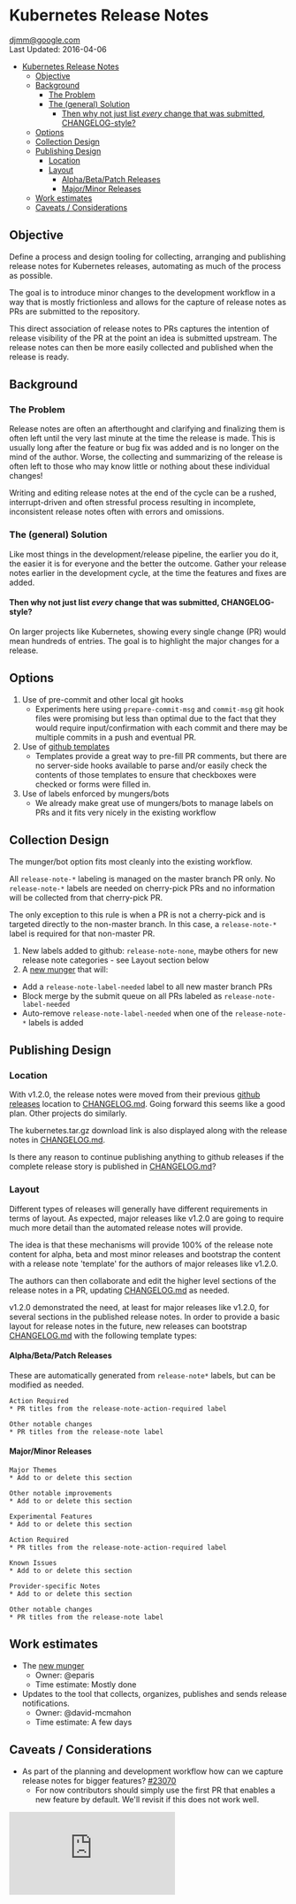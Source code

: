 
# Kubernetes Release Notes

[djmm@google.com](mailto:djmm@google.com)<BR>
Last Updated: 2016-04-06

<!-- BEGIN MUNGE: GENERATED_TOC -->

- [Kubernetes Release Notes](#kubernetes-release-notes)
  - [Objective](#objective)
  - [Background](#background)
    - [The Problem](#the-problem)
    - [The (general) Solution](#the-general-solution)
      - [Then why not just list *every* change that was submitted, CHANGELOG-style?](#then-why-not-just-list-every-change-that-was-submitted-changelog-style)
  - [Options](#options)
  - [Collection Design](#collection-design)
  - [Publishing Design](#publishing-design)
    - [Location](#location)
    - [Layout](#layout)
      - [Alpha/Beta/Patch Releases](#alphabetapatch-releases)
      - [Major/Minor Releases](#majorminor-releases)
  - [Work estimates](#work-estimates)
  - [Caveats / Considerations](#caveats--considerations)

<!-- END MUNGE: GENERATED_TOC -->

## Objective

Define a process and design tooling for collecting, arranging and publishing
release notes for Kubernetes releases, automating as much of the process as
possible.

The goal is to introduce minor changes to the development workflow
in a way that is mostly frictionless and allows for the capture of release notes
as PRs are submitted to the repository.

This direct association of release notes to PRs captures the intention of
release visibility of the PR at the point an idea is submitted upstream.
The release notes can then be more easily collected and published when the
release is ready.

## Background

### The Problem

Release notes are often an afterthought and clarifying and finalizing them
is often left until the very last minute at the time the release is made.
This is usually long after the feature or bug fix was added and is no longer on
the mind of the author.  Worse, the collecting and summarizing of the
release is often left to those who may know little or nothing about these
individual changes!

Writing and editing release notes at the end of the cycle can be a rushed,
interrupt-driven and often stressful process resulting in incomplete,
inconsistent release notes often with errors and omissions.

### The (general) Solution

Like most things in the development/release pipeline, the earlier you do it,
the easier it is for everyone and the better the outcome.  Gather your release
notes earlier in the development cycle, at the time the features and fixes are
added.

#### Then why not just list *every* change that was submitted, CHANGELOG-style?

On larger projects like Kubernetes, showing every single change (PR) would mean
hundreds of entries.  The goal is to highlight the major changes for a release.

## Options

1. Use of pre-commit and other local git hooks
   * Experiments here using `prepare-commit-msg` and `commit-msg` git hook files
     were promising but less than optimal due to the fact that they would
     require input/confirmation with each commit and there may be multiple
     commits in a push and eventual PR.
1. Use of [github templates](https://github.com/blog/2111-issue-and-pull-request-templates)
   * Templates provide a great way to pre-fill PR comments, but there are no
     server-side hooks available to parse and/or easily check the contents of
     those templates to ensure that checkboxes were checked or forms were filled
     in.
1. Use of labels enforced by mungers/bots
   * We already make great use of mungers/bots to manage labels on PRs and it
     fits very nicely in the existing workflow

## Collection Design

The munger/bot option fits most cleanly into the existing workflow.

All `release-note-*` labeling is managed on the master branch PR only.
No `release-note-*` labels are needed on cherry-pick PRs and no information
will be collected from that cherry-pick PR.

The only exception to this rule is when a PR is not a cherry-pick and is
targeted directly to the non-master branch.  In this case, a `release-note-*`
label is required for that non-master PR.

1. New labels added to github: `release-note-none`, maybe others for new release note categories - see Layout section below
1. A [new munger](https://github.com/kubernetes/kubernetes/issues/23409) that will:
  * Add a `release-note-label-needed` label to all new master branch PRs
  * Block merge by the submit queue on all PRs labeled as `release-note-label-needed`
  * Auto-remove `release-note-label-needed` when one of the `release-note-*` labels is added

## Publishing Design

### Location

With v1.2.0, the release notes were moved from their previous [github releases](https://github.com/kubernetes/kubernetes/releases)
location to [CHANGELOG.md](../../CHANGELOG.md).  Going forward this seems like a good plan.
Other projects do similarly.

The kubernetes.tar.gz download link is also displayed along with the release notes
in [CHANGELOG.md](../../CHANGELOG.md).

Is there any reason to continue publishing anything to github releases if
the complete release story is published in [CHANGELOG.md](../../CHANGELOG.md)?

### Layout

Different types of releases will generally have different requirements in
terms of layout.  As expected, major releases like v1.2.0 are going
to require much more detail than the automated release notes will provide.

The idea is that these mechanisms will provide 100% of the release note
content for alpha, beta and most minor releases and bootstrap the content
with a release note 'template' for the authors of major releases like v1.2.0.

The authors can then collaborate and edit the higher level sections of the
release notes in a PR, updating [CHANGELOG.md](../../CHANGELOG.md) as needed.

v1.2.0 demonstrated the need, at least for major releases like v1.2.0, for
several sections in the published release notes.
In order to provide a basic layout for release notes in the future,
new releases can bootstrap [CHANGELOG.md](../../CHANGELOG.md) with the following template types:

#### Alpha/Beta/Patch Releases

These are automatically generated from `release-note*` labels, but can be modified as needed.

```
Action Required
* PR titles from the release-note-action-required label

Other notable changes
* PR titles from the release-note label
```

#### Major/Minor Releases

```
Major Themes
* Add to or delete this section

Other notable improvements
* Add to or delete this section

Experimental Features
* Add to or delete this section

Action Required
* PR titles from the release-note-action-required label

Known Issues
* Add to or delete this section

Provider-specific Notes
* Add to or delete this section

Other notable changes
* PR titles from the release-note label
```

## Work estimates

* The [new munger](https://github.com/kubernetes/kubernetes/issues/23409)
  * Owner: @eparis
  * Time estimate: Mostly done
* Updates to the tool that collects, organizes, publishes and sends release
  notifications.
  * Owner: @david-mcmahon
  * Time estimate: A few days


## Caveats / Considerations

* As part of the planning and development workflow how can we capture
  release notes for bigger features?
  [#23070](https://github.com/kubernetes/kubernetes/issues/23070)
  * For now contributors should simply use the first PR that enables a new
    feature by default.  We'll revisit if this does not work well.


<!-- BEGIN MUNGE: GENERATED_ANALYTICS -->
[![Analytics](https://kubernetes-site.appspot.com/UA-36037335-10/GitHub/docs/proposals/release-notes.md?pixel)]()
<!-- END MUNGE: GENERATED_ANALYTICS -->
